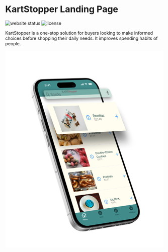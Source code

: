 # KartStopper Landing Page

![website status](https://img.shields.io/website?url=https%3A%2F%2Fashish-brahma.github.io%2Fkartstoppersite%2F)
![license](https://img.shields.io/github/license/ashish-brahma/kartstoppersite)

KartStopper is a one-stop solution for buyers looking to make informed choices before shopping their daily needs. It improves spending habits of people.

<picture>
  <source media="(min-width: 1200px)" srcset="content/hero-lg.png">
  <source media="(min-width: 576px)" srcset="content/hero-md.png">
  <img src="content/mockscreen-sm.png" alt="Hero image displaying the app mockup on an iPhone 15 with a red tag image streching across the entire background width.">
</picture>  
